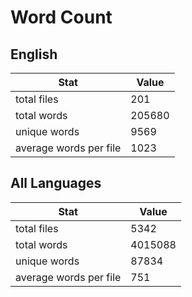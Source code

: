 # Word Count

## English

Stat | Value
---- | -----
total files | 201
total words | 205680
unique words | 9569
average words per file | 1023

## All Languages

Stat | Value
---- | -----
total files | 5342
total words | 4015088
unique words | 87834
average words per file | 751
